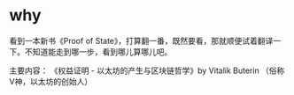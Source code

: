 # why
看到一本新书《Proof of State》，打算翻一番，既然要看，那就顺便试着翻译一下。不知道能走到哪一步，看到哪儿算哪儿吧。

主要内容：
《权益证明 - 以太坊的产生与区块链哲学》by Vitalik Buterin （俗称V神，以太坊的创始人）